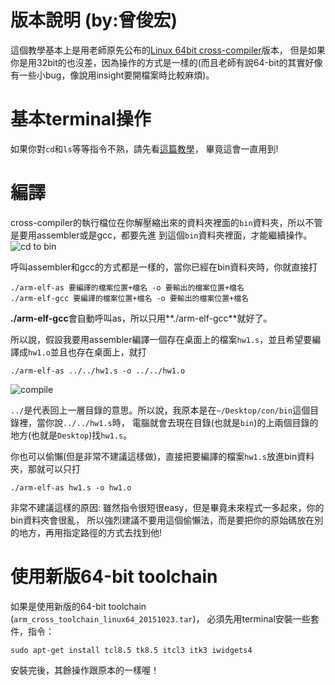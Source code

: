 # 版本說明 (by:曾俊宏)

這個教學基本上是用老師原先公布的[Linux 64bit cross-compiler](https://drive.google.com/file/d/0B9W0GR7tEgdYcjhocDljdWZaNTA/view?usp=sharing)版本，
但是如果你是用32bit的也沒差，因為操作的方式是一樣的(而且老師有說64-bit的其實好像有一些小bug，像說用insight要開檔案時比較麻煩)。

# 基本terminal操作

如果你對`cd`和`ls`等等指令不熟，請先看[這篇教學](https://github.com/henrybear327/Tutorial/tree/master/Linux/Terminal-Common-Instruction)，
畢竟這會一直用到!

# 編譯

cross-compiler的執行檔位在你解壓縮出來的資料夾裡面的`bin`資料夾，所以不管是要用assembler或是gcc，都要先進
到這個`bin`資料夾裡面，才能繼續操作。
![cd to bin](https://raw.githubusercontent.com/henrybear327/Tutorial/master/Assembly/Cross-Compiler-Usage/Screenshot/new%20cd%20to%20bin.png)

呼叫assembler和gcc的方式都是一樣的，當你已經在bin資料夾時，你就直接打
```
./arm-elf-as 要編譯的檔案位置+檔名 -o 要輸出的檔案位置+檔名
./arm-elf-gcc 要編譯的檔案位置+檔名 -o 要輸出的檔案位置+檔名
```

**./arm-elf-gcc**會自動呼叫as，所以只用**./arm-elf-gcc**就好了。

所以說，假設我要用assembler編譯一個存在桌面上的檔案`hw1.s`，並且希望要編譯成`hw1.o`並且也存在桌面上，就打
```
./arm-elf-as ../../hw1.s -o ../../hw1.o
```
![compile](https://github.com/henrybear327/Tutorial/blob/master/Assembly/Cross-Compiler-Usage/Screenshot/compile.png?raw=true)

`../`是代表回上一層目錄的意思。所以說，我原本是在`~/Desktop/con/bin`這個目錄裡，當你說`../../hw1.s`時，
電腦就會去現在目錄(也就是`bin`)的上兩個目錄的地方(也就是`Desktop`)找`hw1.s`。

你也可以偷懶(但是非常不建議這樣做)，直接把要編譯的檔案`hw1.s`放進bin資料夾，那就可以只打
```
./arm-elf-as hw1.s -o hw1.o
```

非常不建議這樣的原因: 雖然指令很短很easy，但是畢竟未來程式一多起來，你的bin資料夾會很亂，
所以強烈建議不要用這個偷懶法，而是要把你的原始碼放在別的地方，再用指定路徑的方式去找到他!

# 使用新版64-bit toolchain

如果是使用新版的64-bit toolchain (`arm_cross_toolchain_linux64_20151023.tar`)，
必須先用terminal安裝一些套件，指令：
```
sudo apt-get install tcl8.5 tk8.5 itcl3 itk3 iwidgets4
```

安裝完後，其餘操作跟原本的一樣喔！
